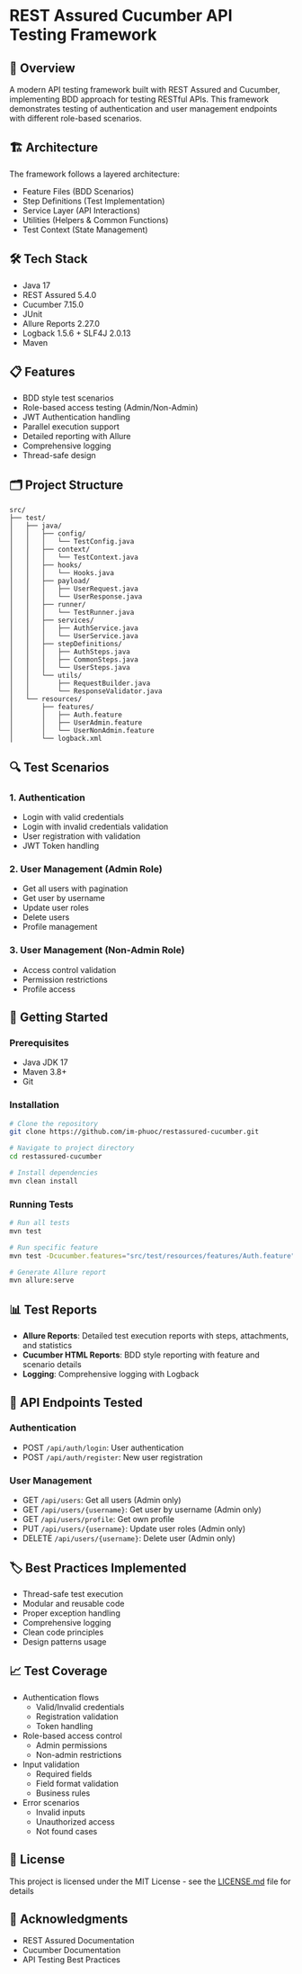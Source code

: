 # REST Assured Cucumber API Testing Framework

## 📝 Overview
A modern API testing framework built with REST Assured and Cucumber, implementing BDD approach for testing RESTful APIs. This framework demonstrates testing of authentication and user management endpoints with different role-based scenarios.

## 🏗️ Architecture
The framework follows a layered architecture:
- Feature Files (BDD Scenarios)
- Step Definitions (Test Implementation)
- Service Layer (API Interactions)
- Utilities (Helpers & Common Functions)
- Test Context (State Management)

## 🛠️ Tech Stack
- Java 17
- REST Assured 5.4.0
- Cucumber 7.15.0
- JUnit
- Allure Reports 2.27.0
- Logback 1.5.6 + SLF4J 2.0.13
- Maven

## 📋 Features
- BDD style test scenarios
- Role-based access testing (Admin/Non-Admin)
- JWT Authentication handling
- Parallel execution support
- Detailed reporting with Allure
- Comprehensive logging
- Thread-safe design

## 🗂️ Project Structure
```
src/
├── test/
│   ├── java/
│   │   ├── config/
│   │   │   └── TestConfig.java
│   │   ├── context/
│   │   │   └── TestContext.java
│   │   ├── hooks/
│   │   │   └── Hooks.java
│   │   ├── payload/
│   │   │   ├── UserRequest.java
│   │   │   └── UserResponse.java
│   │   ├── runner/
│   │   │   └── TestRunner.java
│   │   ├── services/
│   │   │   ├── AuthService.java
│   │   │   └── UserService.java
│   │   ├── stepDefinitions/
│   │   │   ├── AuthSteps.java
│   │   │   ├── CommonSteps.java
│   │   │   └── UserSteps.java
│   │   └── utils/
│   │       ├── RequestBuilder.java
│   │       └── ResponseValidator.java
│   └── resources/
│       ├── features/
│       │   ├── Auth.feature
│       │   ├── UserAdmin.feature
│       │   └── UserNonAdmin.feature
│       └── logback.xml
```

## 🔍 Test Scenarios

### 1. Authentication
- Login with valid credentials
- Login with invalid credentials validation
- User registration with validation
- JWT Token handling

### 2. User Management (Admin Role)
- Get all users with pagination
- Get user by username
- Update user roles
- Delete users
- Profile management

### 3. User Management (Non-Admin Role)
- Access control validation
- Permission restrictions
- Profile access

## 🚀 Getting Started

### Prerequisites
- Java JDK 17
- Maven 3.8+
- Git

### Installation
```bash
# Clone the repository
git clone https://github.com/im-phuoc/restassured-cucumber.git

# Navigate to project directory
cd restassured-cucumber

# Install dependencies
mvn clean install
```

### Running Tests
```bash
# Run all tests
mvn test

# Run specific feature
mvn test -Dcucumber.features="src/test/resources/features/Auth.feature"

# Generate Allure report
mvn allure:serve
```

## 📊 Test Reports
- **Allure Reports**: Detailed test execution reports with steps, attachments, and statistics
- **Cucumber HTML Reports**: BDD style reporting with feature and scenario details
- **Logging**: Comprehensive logging with Logback

## 🔐 API Endpoints Tested

### Authentication
- POST `/api/auth/login`: User authentication
- POST `/api/auth/register`: New user registration

### User Management
- GET `/api/users`: Get all users (Admin only)
- GET `/api/users/{username}`: Get user by username (Admin only)
- GET `/api/users/profile`: Get own profile
- PUT `/api/users/{username}`: Update user roles (Admin only)
- DELETE `/api/users/{username}`: Delete user (Admin only)

## 🏷️ Best Practices Implemented
- Thread-safe test execution
- Modular and reusable code
- Proper exception handling
- Comprehensive logging
- Clean code principles
- Design patterns usage

## 📈 Test Coverage
- Authentication flows
  - Valid/Invalid credentials
  - Registration validation
  - Token handling
- Role-based access control
  - Admin permissions
  - Non-admin restrictions
- Input validation
  - Required fields
  - Field format validation
  - Business rules
- Error scenarios
  - Invalid inputs
  - Unauthorized access
  - Not found cases


## 📝 License
This project is licensed under the MIT License - see the [LICENSE.md](LICENSE.md) file for details


## 🙏 Acknowledgments
- REST Assured Documentation
- Cucumber Documentation
- API Testing Best Practices 